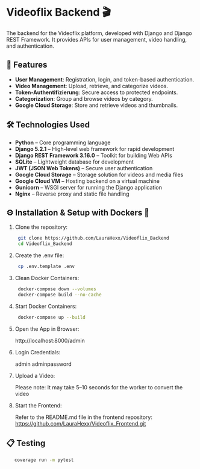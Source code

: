 # Videoflix Backend 🎬

The backend for the Videoflix platform, developed with Django and Django REST Framework. It provides APIs for user management, video handling, and authentication.

## 🚀 Features

- **User Management**: Registration, login, and token-based authentication.
- **Video Management**: Upload, retrieve, and categorize videos.
- **Token-Authentifizierung**: Secure access to protected endpoints.
- **Categorization**: Group and browse videos by category.
- **Google Cloud Storage**: Store and retrieve videos and thumbnails.

## 🛠️ Technologies Used

- **Python** – Core programming language
- **Django 5.2.1** – High-level web framework for rapid development
- **Django REST Framework 3.16.0** – Toolkit for building Web APIs
- **SQLite** – Lightweight database for development
- **JWT (JSON Web Tokens)** – Secure user authentication
- **Google Cloud Storage** – Storage solution for videos and media files
- **Google Cloud VM** – Hosting backend on a virtual machine
- **Gunicorn** – WSGI server for running the Django application
- **Nginx** – Reverse proxy and static file handling

## ⚙️ Installation & Setup with Dockers 🐳

1. Clone the repository:

   ```bash
    git clone https://github.com/LauraHexx/Videoflix_Backend
    cd Videoflix_Backend

   ```

2. Create the .env file:

   ```bash
    cp .env.template .env

   ```

3. Clean Docker Containers:

   ```bash
    docker-compose down --volumes
    docker-compose build --no-cache

   ```

4. Start Docker Containers:

   ```bash
    docker-compose up --build

   ```

5. Open the App in Browser:

   http://localhost:8000/admin

6. Login Credentials:

   admin
   adminpassword

7. Upload a Video:

   Please note: It may take 5–10 seconds for the worker to convert the video

8. Start the Frontend:

   Refer to the README.md file in the frontend repository:
   https://github.com/LauraHexx/Videoflix_Frontend.git

## 📋 Testing

```bash
   coverage run -m pytest

```
